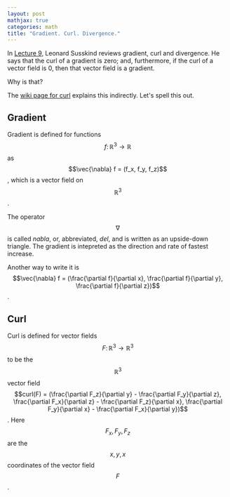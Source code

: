 ```yaml
---
layout: post
mathjax: true
categories: math
title: "Gradient. Curl. Divergence."
---
```

In [Lecture 9](https://www.youtube.com/watch?v=WJn6h-6MMa8&list=PL47F408D36D4CF129&index=9), Leonard Susskind reviews gradient, curl and divergence. He says that the curl of a gradient is zero; and, furthermore, if the curl of a vector field is 0, then that vector field is a gradient.

Why is that?

The [wiki page for curl](https://en.wikipedia.org/wiki/Curl_(mathematics)#cite_note-8) explains this indirectly. Let's spell this out.

## Gradient

Gradient is defined for functions $$f \colon \mathbb{R}^3 \rightarrow \mathbb{R}$$ as $$\vec{\nabla} f = (f_x, f_y, f_z)$$, which is a vector field on $$\mathbb{R}^3$$.

The operator $$\nabla$$ is called *nabla*, or, abbreviated, *del*, and is written as an upside-down triangle. The gradient is intepreted as the direction and rate of fastest increase.

Another way to write it is $$\vec{\nabla} f = (\frac{\partial f}{\partial x}, \frac{\partial f}{\partial y}, \frac{\partial f}{\partial z})$$.

## Curl

Curl is defined for vector fields $$F \colon \mathbb{R}^3 \rightarrow \mathbb{R}^3$$ to be the $$\mathbb{R}^3$$ vector field  $$curl(F) = (\frac{\partial F_z}{\partial y} - \frac{\partial F_y}{\partial z}, \frac{\partial F_x}{\partial z} - \frac{\partial F_z}{\partial x}, \frac{\partial F_y}{\partial x} - \frac{\partial F_x}{\partial y})$$. Here $$F_x, F_y, F_z$$ are the $$x, y, x$$ coordinates of the vector field $$F$$.